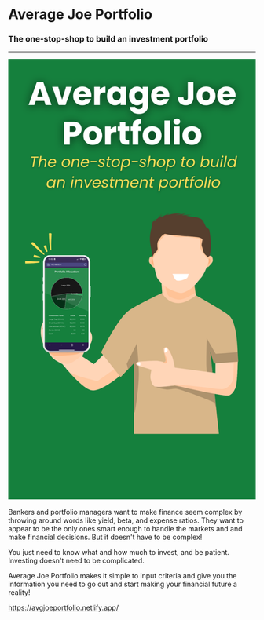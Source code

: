 # Average Joe Portfolio

### The one-stop-shop to build an investment portfolio

***
![image](https://github.com/lukereiner/average-joe-portfolio/blob/main/public/images/title-page.png?raw=true)

Bankers and portfolio managers want to make finance seem complex by throwing around words like yield, beta, and expense ratios. They want to appear to be the only ones smart enough to handle the markets and and make financial decisions. But it doesn't have to be complex!

You just need to know what and how much to invest, and be patient. Investing doesn't need to be complicated.

Average Joe Portfolio makes it simple to input criteria and give you the information you need to go out and start making your financial future a reality!

<https://avgjoeportfolio.netlify.app/>
